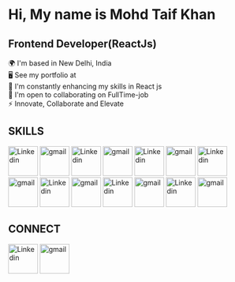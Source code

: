 
# Hi, My name is Mohd Taif Khan  

## Frontend Developer(ReactJs)

🌍  I'm based in New Delhi, India  
🖥️  See my portfolio at  
🧠  I'm constantly enhancing my skills in React js  
🤝  I'm open to collaborating on FullTime-job  
⚡  Innovate, Collaborate and Elevate

## SKILLS

[<img src="https://encrypted-tbn0.gstatic.com/images?q=tbn:ANd9GcSwr7hezbSLIzt0x_LcGYkOF0z4UKsj6QTEZA&s" alt="Linkedin" width="60" height="60"/>](https://www.w3schools.com/js/)
[<img src="https://cdn.vox-cdn.com/thumbor/x1-9UwiB_BeLufaPfDTRaLrACBo=/0x0:1320x880/1200x628/filters:focal(660x440:661x441)/cdn.vox-cdn.com/uploads/chorus_asset/file/21939811/newgmaillogo.jpg" alt="gmail" width="60" height="60"/>](mailto:mohd.taif.khan1@gmail.com)
[<img src="https://encrypted-tbn0.gstatic.com/images?q=tbn:ANd9GcROp-tVE-R6e5Uw_LRnOl1kC5MMXciei-j0VQ&s" alt="Linkedin" width="60" height="60"/>](https://www.linkedin.com/in/taif-khan-14b404295/)
[<img src="https://cdn.vox-cdn.com/thumbor/x1-9UwiB_BeLufaPfDTRaLrACBo=/0x0:1320x880/1200x628/filters:focal(660x440:661x441)/cdn.vox-cdn.com/uploads/chorus_asset/file/21939811/newgmaillogo.jpg" alt="gmail" width="60" height="60"/>](mailto:mohd.taif.khan1@gmail.com)
[<img src="https://encrypted-tbn0.gstatic.com/images?q=tbn:ANd9GcROp-tVE-R6e5Uw_LRnOl1kC5MMXciei-j0VQ&s" alt="Linkedin" width="60" height="60"/>](https://www.linkedin.com/in/taif-khan-14b404295/)
[<img src="https://cdn.vox-cdn.com/thumbor/x1-9UwiB_BeLufaPfDTRaLrACBo=/0x0:1320x880/1200x628/filters:focal(660x440:661x441)/cdn.vox-cdn.com/uploads/chorus_asset/file/21939811/newgmaillogo.jpg" alt="gmail" width="60" height="60"/>](mailto:mohd.taif.khan1@gmail.com)
[<img src="https://encrypted-tbn0.gstatic.com/images?q=tbn:ANd9GcROp-tVE-R6e5Uw_LRnOl1kC5MMXciei-j0VQ&s" alt="Linkedin" width="60" height="60"/>](https://www.linkedin.com/in/taif-khan-14b404295/)
[<img src="https://cdn.vox-cdn.com/thumbor/x1-9UwiB_BeLufaPfDTRaLrACBo=/0x0:1320x880/1200x628/filters:focal(660x440:661x441)/cdn.vox-cdn.com/uploads/chorus_asset/file/21939811/newgmaillogo.jpg" alt="gmail" width="60" height="60"/>](mailto:mohd.taif.khan1@gmail.com)
[<img src="https://encrypted-tbn0.gstatic.com/images?q=tbn:ANd9GcROp-tVE-R6e5Uw_LRnOl1kC5MMXciei-j0VQ&s" alt="Linkedin" width="60" height="60"/>](https://www.linkedin.com/in/taif-khan-14b404295/)
[<img src="https://cdn.vox-cdn.com/thumbor/x1-9UwiB_BeLufaPfDTRaLrACBo=/0x0:1320x880/1200x628/filters:focal(660x440:661x441)/cdn.vox-cdn.com/uploads/chorus_asset/file/21939811/newgmaillogo.jpg" alt="gmail" width="60" height="60"/>](mailto:mohd.taif.khan1@gmail.com)
[<img src="https://encrypted-tbn0.gstatic.com/images?q=tbn:ANd9GcROp-tVE-R6e5Uw_LRnOl1kC5MMXciei-j0VQ&s" alt="Linkedin" width="60" height="60"/>](https://www.linkedin.com/in/taif-khan-14b404295/)
[<img src="https://cdn.vox-cdn.com/thumbor/x1-9UwiB_BeLufaPfDTRaLrACBo=/0x0:1320x880/1200x628/filters:focal(660x440:661x441)/cdn.vox-cdn.com/uploads/chorus_asset/file/21939811/newgmaillogo.jpg" alt="gmail" width="60" height="60"/>](mailto:mohd.taif.khan1@gmail.com)
[<img src="https://encrypted-tbn0.gstatic.com/images?q=tbn:ANd9GcROp-tVE-R6e5Uw_LRnOl1kC5MMXciei-j0VQ&s" alt="Linkedin" width="60" height="60"/>](https://www.linkedin.com/in/taif-khan-14b404295/)
[<img src="https://cdn.vox-cdn.com/thumbor/x1-9UwiB_BeLufaPfDTRaLrACBo=/0x0:1320x880/1200x628/filters:focal(660x440:661x441)/cdn.vox-cdn.com/uploads/chorus_asset/file/21939811/newgmaillogo.jpg" alt="gmail" width="60" height="60"/>](mailto:mohd.taif.khan1@gmail.com)

## CONNECT

[<img src="https://encrypted-tbn0.gstatic.com/images?q=tbn:ANd9GcROp-tVE-R6e5Uw_LRnOl1kC5MMXciei-j0VQ&s" alt="Linkedin" width="60" height="60"/>](https://www.linkedin.com/in/taif-khan-14b404295/)
[<img src="https://cdn.vox-cdn.com/thumbor/x1-9UwiB_BeLufaPfDTRaLrACBo=/0x0:1320x880/1200x628/filters:focal(660x440:661x441)/cdn.vox-cdn.com/uploads/chorus_asset/file/21939811/newgmaillogo.jpg" alt="gmail" width="60" height="60"/>](mailto:mohd.taif.khan1@gmail.com)






